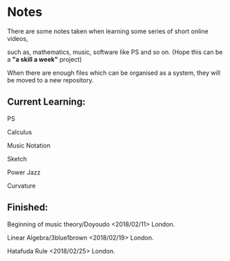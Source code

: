 # Notes



There are some notes taken when learning some series of short online videos,

such as, mathematics, music, software like PS and so on. (Hope this can be a **"a skill a week"** project)



When  there are enough files which can be organised as a system, they will be moved to a new repository. 



## Current Learning:

PS

Calculus

Music Notation

Sketch

Power Jazz

Curvature

## Finished: 

Beginning of music theory/Doyoudo <2018/02/11>  London.

Linear Algebra/3blue1brown <2018/02/19>  London.

Hatafuda Rule <2018/02/25> London.